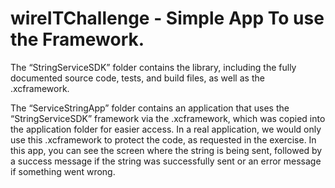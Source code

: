 # wireITChallenge - Simple App To use the Framework.
The “StringServiceSDK” folder contains the library, including the fully documented source code, tests, and build files, as well as the .xcframework.

The “ServiceStringApp” folder contains an application that uses the “StringServiceSDK” framework via the .xcframework, which was copied into the application folder for easier access. In a real application, we would only use this .xcframework to protect the code, as requested in the exercise. In this app, you can see the screen where the string is being sent, followed by a success message if the string was successfully sent or an error message if something went wrong.
